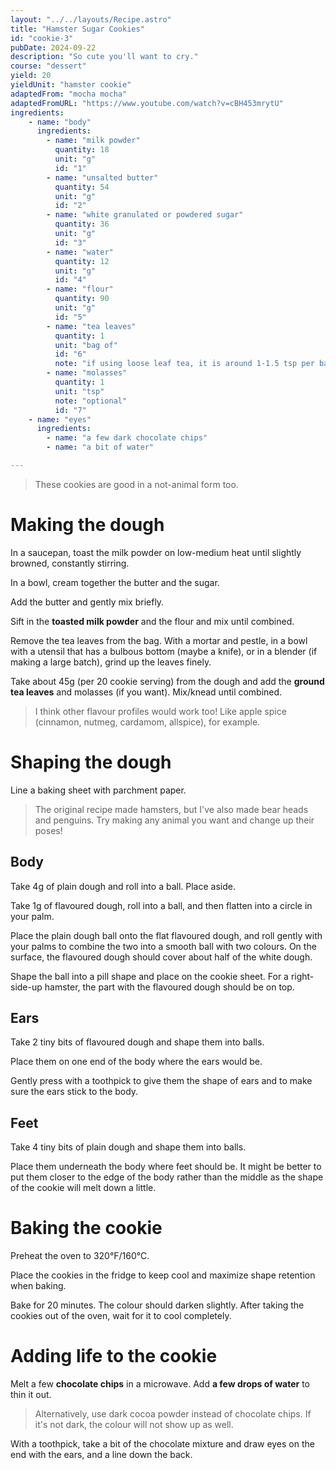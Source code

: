 ```yaml
---
layout: "../../layouts/Recipe.astro"
title: "Hamster Sugar Cookies"
id: "cookie-3"
pubDate: 2024-09-22
description: "So cute you'll want to cry."
course: "dessert"
yield: 20
yieldUnit: "hamster cookie"
adaptedFrom: "mocha mocha"
adaptedFromURL: "https://www.youtube.com/watch?v=cBH453mrytU"
ingredients:
    - name: "body"
      ingredients:
        - name: "milk powder"
          quantity: 18
          unit: "g"
          id: "1"
        - name: "unsalted butter"
          quantity: 54
          unit: "g"
          id: "2"
        - name: "white granulated or powdered sugar"
          quantity: 36
          unit: "g"
          id: "3"
        - name: "water"
          quantity: 12
          unit: "g"
          id: "4"
        - name: "flour"
          quantity: 90
          unit: "g"
          id: "5"
        - name: "tea leaves"
          quantity: 1
          unit: "bag of"
          id: "6"
          note: "if using loose leaf tea, it is around 1-1.5 tsp per bag"
        - name: "molasses"
          quantity: 1
          unit: "tsp"
          note: "optional"
          id: "7"
    - name: "eyes"
      ingredients:
        - name: "a few dark chocolate chips"
        - name: "a bit of water"

---
```

> These cookies are good in a not-animal form too.
# Making the dough
In a saucepan, toast the <span class="ingredient" data-id="1">milk powder</span> on low-medium heat until slightly browned, constantly stirring.

In a bowl, cream together the <span class="ingredient" data-id="2">butter</span> and the <span class="ingredient" data-id="3">sugar</span>.

Add the <span class="ingredient" data-id="4">butter</span> and gently mix briefly.

Sift in the **toasted milk powder** and the <span class="ingredient" data-id="5">flour</span> and mix until combined.

Remove the <span class="ingredient" data-id="6">tea leaves</span> from the bag. With a mortar and pestle, in a bowl with a utensil that has a bulbous bottom (maybe a knife), or in a blender (if making a large batch), grind up the leaves finely.

Take about 45g (per 20 cookie serving) from the dough and add the **ground tea leaves** and <span class="ingredient" data-id="7">molasses</span> (if you want). Mix/knead until combined.
> I think other flavour profiles would work too! Like apple spice (cinnamon, nutmeg, cardamom, allspice), for example.

# Shaping the dough
Line a baking sheet with parchment paper.

> The original recipe made hamsters, but I've also made bear heads and penguins. Try making any animal you want and change up their poses!
## Body
Take 4g of plain dough and roll into a ball. Place aside.

Take 1g of flavoured dough, roll into a ball, and then flatten into a circle in your palm. 

Place the plain dough ball onto the flat flavoured dough, and roll gently with your palms to combine the two into a smooth ball with two colours. On the surface, the flavoured dough should cover about half of the white dough.

Shape the ball into a pill shape and place on the cookie sheet. For a right-side-up hamster, the part with the flavoured dough should be on top.

## Ears
Take 2 tiny bits of flavoured dough and shape them into balls.

Place them on one end of the body where the ears would be. 

Gently press with a toothpick to give them the shape of ears and to make sure the ears stick to the body.

## Feet
Take 4 tiny bits of plain dough and shape them into balls.

Place them underneath the body where feet should be. It might be better to put them closer to the edge of the body rather than the middle as the shape of the cookie will melt down a little.

# Baking the cookie
Preheat the oven to 320°F/160°C.

Place the cookies in the fridge to keep cool and maximize shape retention when baking. 

Bake for 20 minutes. The colour should darken slightly. After taking the cookies out of the oven, wait for it to cool completely.

# Adding life to the cookie
Melt a few **chocolate chips** in a microwave. Add **a few drops of water** to thin it out.
> Alternatively, use dark cocoa powder instead of chocolate chips. If it's not dark, the colour will not show up as well.

With a toothpick, take a bit of the chocolate mixture and draw eyes on the end with the ears, and a line down the back. 